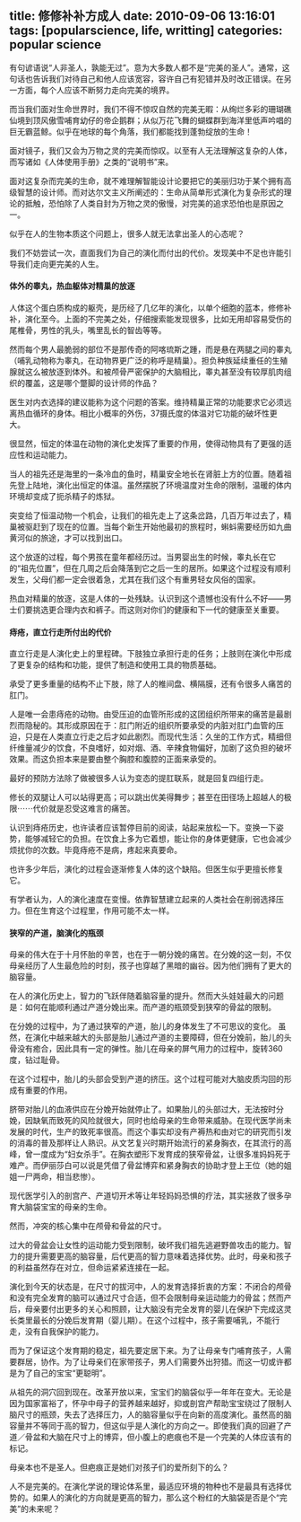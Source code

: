 title: 修修补补方成人
date: 2010-09-06 13:16:01
tags: [popularscience, life, writting] 
categories: popular science
---

有句谚语说“人非圣人，孰能无过”。意为大多数人都不是“完美的圣人”。通常，这句话也告诉我们对待自己和他人应该宽容，容许自己有犯错并及时改正错误。在另一方面，每个人应该不断努力走向完美的境界。

而当我们面对生命世界时，我们不得不惊叹自然的完美无暇：从绚烂多彩的珊瑚礁仙境到顶风傲雪哺育幼仔的帝企鹅群；从似万花飞舞的蝴蝶群到海洋里低声吟唱的巨无霸蓝鲸。似乎在地球的每个角落，我们都能找到蓬勃绽放的生命！

面对镜子，我们又会为万物之灵的完美而惊叹。以至有人无法理解这复杂的人体，而写诸如《人体使用手册》之类的“说明书”来。

面对这复杂而完美的生命，就不难理解智能设计论要把它的美丽归功于某个拥有高级智慧的设计师。而对达尔文主义所阐述的：生命从简单形式演化为复杂形式的理论的抵触，恐怕除了人类自封为万物之灵的傲慢，对完美的追求恐怕也是原因之一。

似乎在人的生物本质这个问题上，很多人就无法拿出圣人的心态呢？

我们不妨尝试一次，直面我们为自己的演化而付出的代价。发现美中不足也许能引导我们走向更完美的人生。

 

#### 体外的睾丸，热血躯体对精巢的放逐

人体这个蛋白质构成的躯壳，是历经了几亿年的演化，以单个细胞的蓝本，修修补补，演化至今。上面的不完美之处，仔细搜索能发现很多，比如无用却容易受伤的尾椎骨，男性的乳头，嘴里乱长的智齿等等。

然而每个男人最脆弱的部位不是那传奇的阿喀琉斯之踵，而是悬在两腿之间的睾丸（哺乳动物称为睾丸，在动物界更广泛的称呼是精巢）。担负种族延续重任的生殖腺就这么被放逐到体外。和被颅骨严密保护的大脑相比，睾丸甚至没有较厚肌肉组织的覆盖，这是哪个蹩脚的设计师的作品？

医生对内衣选择的建议能称为这个问题的答案。维持精巢正常的功能要求它必须远离热血循环的身体。相比小概率的外伤，37摄氏度的体温对它功能的破坏性更大。

很显然，恒定的体温在动物的演化史发挥了重要的作用，使得动物具有了更强的适应性和运动能力。

当人的祖先还是海里的一条冷血的鱼时，精巢安全地长在肾脏上方的位置。随着祖先登上陆地，演化出恒定的体温。虽然摆脱了环境温度对生命的限制，温暖的体内环境却变成了扼杀精子的炼狱。

突变给了恒温动物一个机会，让我们的祖先走上了这条岔路，几百万年过去了，精巢被驱赶到了现在的位置。当每个新生开始他最初的旅程时，蝌蚪需要经历如九曲黄河似的旅途，才可以找到出口。

这个放逐的过程，每个男孩在童年都经历过。当男婴出生的时候，睾丸长在它的“祖先位置”，但在几周之后会降落到它之后一生的居所。如果这个过程没有顺利发生，父母们都一定会很着急，尤其在我们这个有重男轻女风俗的国家。

热血对精巢的放逐，这是人体的一处残缺。认识到这个遗憾也没有什么不好——男士们要挑选更合理内衣和裤子。而这则对你们的健康和下一代的健康至关重要。

 

#### 痔疮，直立行走所付出的代价

直立行走是人演化史上的里程碑。下肢独立承担行走的任务；上肢则在演化中形成了更复杂的结构和功能，提供了制造和使用工具的物质基础。

承受了更多重量的结构不止下肢，除了人的椎间盘、横隔膜，还有令很多人痛苦的肛门。

人是唯一会患痔疮的动物。由受压迫的血管所形成的这团组织所带来的痛苦是最剧烈而隐秘的。其形成原因在于：肛门附近的组织所要承受的内脏对肛门血管的压迫，只是在人类直立行走之后才如此剧烈。而现代生活：久坐的工作方式，精细但纤维量减少的饮食，不良嗜好，如对烟、酒、辛辣食物偏好，加剧了这负担的破坏效果。而这负担本来是要由整个胸腔和腹腔的正面来承受的。

最好的预防方法除了做被很多人认为变态的提肛联系，就是回复四组行走。

修长的双腿让人可以站得更高；可以跳出优美得舞步；甚至在田径场上超越人的极限⋯⋯代价就是忍受这难言的痛苦。

认识到痔疮历史，也许读者应该暂停目前的阅读，站起来放松一下。变换一下姿势，能够减轻它的负担。在饮食上多为它着想，能让你的身体更健康，它也会减少烦扰你的次数。毕竟痔疮不是病，疼起来真要命。

也许多少年后，演化的过程会逐渐修复人体的这个缺陷。但医生似乎更擅长修复它。

有学者认为，人的演化速度在变慢。依靠智慧建立起来的人类社会在削弱选择压力。但在生育这个过程里，作用可能不太一样。

 

#### 狭窄的产道，脑演化的瓶颈

母亲的伟大在于十月怀胎的辛苦，也在于一朝分娩的痛苦。在分娩的这一刻，不仅母亲经历了人生最危险的时刻，孩子也穿越了黑暗的幽谷。因为他们拥有了更大的脑容量。

在人的演化历史上，智力的飞跃伴随着脑容量的提升。然而大头娃娃最大的问题是：如何在能顺利通过产道分娩出来。而产道的瓶颈受到狭窄的骨盆的限制。

在分娩的过程中，为了通过狭窄的产道，胎儿的身体发生了不可思议的变化。 虽然，在演化中越来越大的头部是胎儿通过产道的主要障碍，但在分娩前，胎儿的头骨没有癒合，因此具有一定的弹性。胎儿在母亲的屏气用力的过程中，旋转360度，钻过耻骨。

在这个过程中，胎儿的头部会受到产道的挤压。这个过程可能对大脑皮质沟回的形成有重要的作用。

脐带对胎儿的血液供应在分娩开始就停止了。如果胎儿的头部过大，无法按时分娩，因缺氧而致死的风险就很大，同时也给母亲的生命带来威胁。在现代医学尚未发展的时代，生产的致死率很高。而这个事实却没有产褥热和由对它的研究而引发的消毒的普及那样让人熟识。从文艺复兴时期开始流行的紧身胸衣，在其流行的高峰，曾一度成为“妇女杀手”。在胸衣塑形下发育成的狭窄骨盆，让很多准妈妈死于难产。而伊丽莎白可以说是凭借了骨盆博弈和紧身胸衣的协助才登上王位（她的姐姐一尸两命，相当悲惨）。

现代医学引入的剖宫产、产道切开术等让年轻妈妈恐惧的疗法，其实拯救了很多孕育大脑袋宝宝的母亲的生命。

然而，冲突的核心集中在颅骨和骨盆的尺寸。

过大的骨盆会让女性的运动能力受到限制，破坏我们祖先逃避野兽攻击的能力。智力的提升需要更高的脑容量，后代更高的智力意味着选择优势。此时，母亲和孩子的利益虽然存在对立，但命运紧紧连接在一起。

演化到今天的状态是，在尺寸的拔河中，人的发育选择折衷的方案：不闭合的颅骨和没有完全发育的脑可以通过尺寸合适，但不会限制母亲运动能力的骨盆；然而产后，母亲要付出更多的关心和照顾，让大脑没有完全发育的婴儿在保护下完成这灵长类里最长的分娩后发育期（婴儿期）。在这个过程中，孩子需要哺乳，不能行走，没有自我保护的能力。

 

 

 

而为了保证这个发育期的稳定，祖先要定居下来。为了让母亲专门哺育孩子，人需要群居，协作。为了让母亲们在家带孩子，男人们需要外出狩猎。而这一切或许都是为了自己的宝宝“更聪明”。

从祖先的洞穴回到现在。改革开放以来，宝宝们的脑袋似乎一年年在变大。无论是因为国家富裕了，怀孕中母子的营养越来越好，抑或剖宫产帮助宝宝绕过了限制人脑尺寸的瓶颈，失去了选择压力，人的脑容量似乎在向新的高度演化。虽然高的脑容量并不等同于高的智力，但这似乎是人演化的方向之一。即使我们真的回避了产道／骨盆和大脑在尺寸上的博弈，但小腹上的疤痕也不是一个完美的人体应该有的标记。

母亲本也不是圣人。但疤痕正是她们对孩子们的爱所刻下的么？

人不是完美的。在演化学说的理论体系里，最适应环境的物种也不是最具有选择优势的。如果人的演化的方向就是更高的智力，那么这个粉红的大脑袋是否是个“完美”的未来呢？